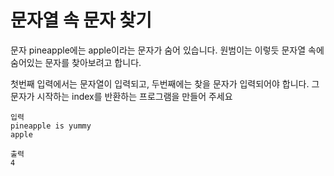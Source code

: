 # 문자열 속 문자 찾기

문자 pineapple에는 apple이라는 문자가 숨어 있습니다.
원범이는 이렇듯 문자열 속에 숨어있는 문자를 찾아보려고 합니다.

첫번째 입력에서는 문자열이 입력되고, 두번째에는 찾을 문자가 입력되어야 합니다.
그 문자가 시작하는 index를 반환하는 프로그램을 만들어 주세요

```text
입력
pineapple is yummy
apple

출력
4
```
